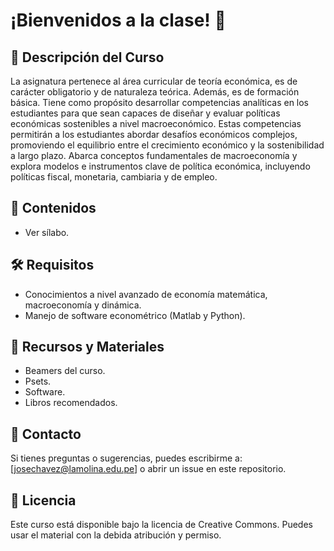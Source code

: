 # **¡Bienvenidos a la clase!** 👋

## 📌 Descripción del Curso
La asignatura pertenece al área curricular de teoría económica, es de carácter obligatorio y de naturaleza teórica. Además, es de formación básica. Tiene como propósito desarrollar competencias analíticas en los estudiantes para que sean capaces de diseñar y evaluar políticas económicas sostenibles a nivel macroeconómico. Estas competencias permitirán a los estudiantes abordar desafíos económicos complejos, promoviendo el equilibrio entre el crecimiento económico y la sostenibilidad a largo plazo. Abarca conceptos fundamentales de macroeconomía y explora modelos e instrumentos clave de política económica, incluyendo políticas fiscal, monetaria, cambiaria y de empleo.

## 📖 Contenidos
- Ver sílabo.

## 🛠 Requisitos
- Conocimientos a nivel avanzado de economía matemática, macroeconomía y dinámica.
- Manejo de software econométrico (Matlab y Python).

## 📂 Recursos y Materiales
- Beamers del curso.
- Psets.
- Software.
- Libros recomendados.

## 📩 Contacto
Si tienes preguntas o sugerencias, puedes escribirme a: [josechavez@lamolina.edu.pe] o abrir un issue en este repositorio.

## 📜 Licencia
Este curso está disponible bajo la licencia de Creative Commons. Puedes usar el material con la debida atribución y permiso.
